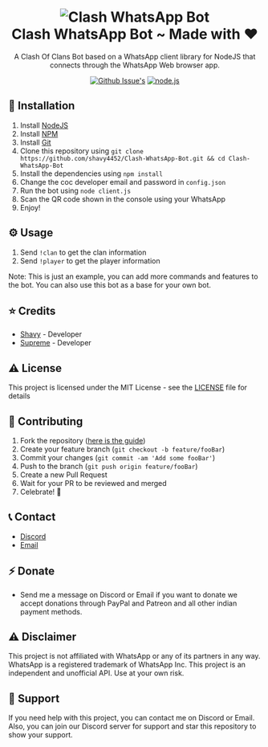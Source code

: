 <h1 align="center">
    <img src="https://s2.dmcdn.net/v/Tuglh1YSLVCeNUD4M/x480" alt="Clash WhatsApp Bot">
    <br>
    Clash WhatsApp Bot ~ Made with ❤️
</h1>
<p align="center">A Clash Of Clans Bot based on a WhatsApp client library for NodeJS that connects through the WhatsApp Web browser app.</p>
<p align="center">
<a href="https://img.shields.io/github/issues/shavy4452/Clash-WhatsApp-Bot/fork"><img src="https://img.shields.io/github/issues/shavy4452/Clash-WhatsApp-Bot" alt="Github Issue's" /></a>
<a href="https://nodejs.org/en/download/">
   <img src="https://img.shields.io/badge/node-16.16.x-brightgreen?style=for-the-badge" alt="node.js">
</a>
</p>

## 📝  Installation
1. Install [NodeJS](https://nodejs.org/en/download/)
2. Install [NPM](https://www.npmjs.com/get-npm)
3. Install [Git](https://git-scm.com/downloads)
4. Clone this repository using `git clone https://github.com/shavy4452/Clash-WhatsApp-Bot.git && cd Clash-WhatsApp-Bot`
5. Install the dependencies using `npm install`
6. Change the coc developer email and password in `config.json`
7. Run the bot using `node client.js`
8. Scan the QR code shown in the console using your WhatsApp
9. Enjoy!

## ⚙️ Usage
1. Send `!clan` to get the clan information
2. Send `!player` to get the player information

Note: This is just an example, you can add more commands and features to the bot. You can also use this bot as a base for your own bot.

## ⭐️ Credits
- [Shavy](https://github.com/shavy4452/) - Developer
- [Supreme](https://github.com/real-supreme) - Developer

## ⚠️ License
This project is licensed under the MIT License - see the [LICENSE](LICENSE) file for details


## 🛂 Contributing
1. Fork the repository ([here is the guide](https://help.github.com/articles/fork-a-repo/))
2. Create your feature branch (`git checkout -b feature/fooBar`)
3. Commit your changes (`git commit -am 'Add some fooBar'`)
4. Push to the branch (`git push origin feature/fooBar`)
5. Create a new Pull Request
6. Wait for your PR to be reviewed and merged
7. Celebrate! :tada:

## 📞 Contact
- [Discord](https://discord.gg/BzbkwNdz)
- [Email](mailto:shavygaming@gmail.com)

## ⚡️ Donate
- Send me a message on Discord or Email if you want to donate we accept donations through PayPal and Patreon and all other indian payment methods.

## ⚠️ Disclaimer
This project is not affiliated with WhatsApp or any of its partners in any way. WhatsApp is a registered trademark of WhatsApp Inc. This project is an independent and unofficial API. Use at your own risk.

## 🤚 Support
If you need help with this project, you can contact me on Discord or Email. Also, you can join our Discord server for support and star this repository to show your support.